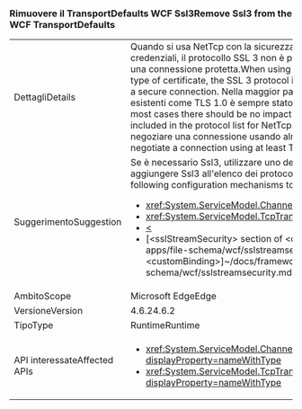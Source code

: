 ### <a name="remove-ssl3-from-the-wcf-transportdefaults"></a><span data-ttu-id="b679c-101">Rimuovere il TransportDefaults WCF Ssl3</span><span class="sxs-lookup"><span data-stu-id="b679c-101">Remove Ssl3 from the WCF TransportDefaults</span></span>

|   |   |
|---|---|
|<span data-ttu-id="b679c-102">Dettagli</span><span class="sxs-lookup"><span data-stu-id="b679c-102">Details</span></span>|<span data-ttu-id="b679c-103">Quando si usa NetTcp con la sicurezza del trasporto e un tipo di certificato con credenziali, il protocollo SSL 3 non è più un protocollo predefinito usato per negoziare una connessione protetta.</span><span class="sxs-lookup"><span data-stu-id="b679c-103">When using NetTcp with transport security and a credential type of certificate, the SSL 3 protocol is no longer a default protocol used for negotiating a secure connection.</span></span> <span data-ttu-id="b679c-104">Nella maggior parte dei casi non vi sarà alcun impatto per le app esistenti come TLS 1.0 è sempre stato incluso nell'elenco dei protocolli per NetTcp.</span><span class="sxs-lookup"><span data-stu-id="b679c-104">In most cases there should be no impact to existing apps as TLS 1.0 has always been included in the protocol list for NetTcp.</span></span> <span data-ttu-id="b679c-105">Tutti i client esistenti devono essere in grado di negoziare una connessione usando almeno TLS1.0.</span><span class="sxs-lookup"><span data-stu-id="b679c-105">All existing clients should be able to negotiate a connection using at least TLS1.0.</span></span>|
|<span data-ttu-id="b679c-106">Suggerimento</span><span class="sxs-lookup"><span data-stu-id="b679c-106">Suggestion</span></span>|<span data-ttu-id="b679c-107">Se è necessario Ssl3, utilizzare uno dei meccanismi di configurazione seguente per aggiungere Ssl3 all'elenco dei protocolli negoziati.</span><span class="sxs-lookup"><span data-stu-id="b679c-107">If Ssl3 is required, use one of the following configuration mechanisms to add Ssl3 to the list of negotiated protocols.</span></span><ul><li><xref:System.ServiceModel.Channels.SslStreamSecurityBindingElement.SslProtocols></li><li><xref:System.ServiceModel.TcpTransportSecurity.SslProtocols></li><li>[<](~/docs/framework/configure-apps/file-schema/wcf/transport-of-nettcpbinding.md)</li><li><span data-ttu-id="b679c-108">[&lt;sslStreamSecurity&gt; section of &lt;customBinding&gt;]~/docs/framework/configure-apps/file-schema/wcf/sslstreamsecurity.md)</span><span class="sxs-lookup"><span data-stu-id="b679c-108">[&lt;sslStreamSecurity&gt; section of &lt;customBinding&gt;]~/docs/framework/configure-apps/file-schema/wcf/sslstreamsecurity.md)</span></span></li></ul>|
|<span data-ttu-id="b679c-109">Ambito</span><span class="sxs-lookup"><span data-stu-id="b679c-109">Scope</span></span>|<span data-ttu-id="b679c-110">Microsoft Edge</span><span class="sxs-lookup"><span data-stu-id="b679c-110">Edge</span></span>|
|<span data-ttu-id="b679c-111">Versione</span><span class="sxs-lookup"><span data-stu-id="b679c-111">Version</span></span>|<span data-ttu-id="b679c-112">4.6.2</span><span class="sxs-lookup"><span data-stu-id="b679c-112">4.6.2</span></span>|
|<span data-ttu-id="b679c-113">Tipo</span><span class="sxs-lookup"><span data-stu-id="b679c-113">Type</span></span>|<span data-ttu-id="b679c-114">Runtime</span><span class="sxs-lookup"><span data-stu-id="b679c-114">Runtime</span></span>|
|<span data-ttu-id="b679c-115">API interessate</span><span class="sxs-lookup"><span data-stu-id="b679c-115">Affected APIs</span></span>|<ul><li><xref:System.ServiceModel.Channels.SslStreamSecurityBindingElement.SslProtocols?displayProperty=nameWithType></li><li><xref:System.ServiceModel.TcpTransportSecurity.SslProtocols?displayProperty=nameWithType></li></ul>|

